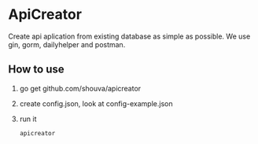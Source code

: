 # ApiCreator

Create api aplication from existing database as simple as possible.
We use gin, gorm, dailyhelper and postman.

## How to use

  1. go get github.com/shouva/apicreator
  2. create config.json, look at config-example.json
  3. run it
  
      `apicreator`
  
